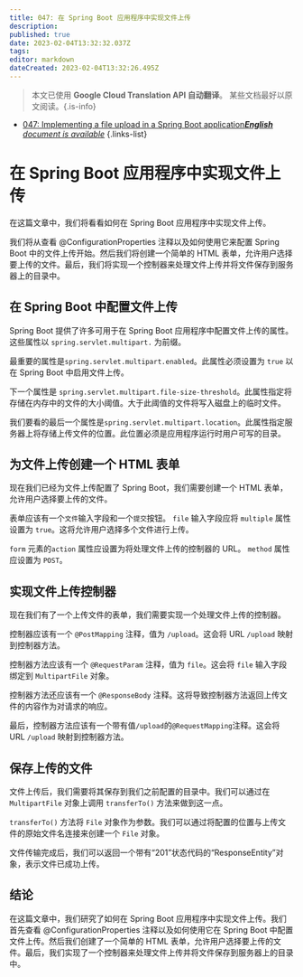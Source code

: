 ```yaml
---
title: 047: 在 Spring Boot 应用程序中实现文件上传
description: 
published: true
date: 2023-02-04T13:32:32.037Z
tags: 
editor: markdown
dateCreated: 2023-02-04T13:32:26.495Z
---
```


> 本文已使用 **Google Cloud Translation API 自动翻译**。
某些文档最好以原文阅读。{.is-info}



- [047: Implementing a file upload in a Spring Boot application***English** document is available*](/en/Knowledge-base/Spring-Boot/Learning/047-implementing-a-file-upload-in-a-spring-boot-application)
{.links-list}


# 在 Spring Boot 应用程序中实现文件上传

在这篇文章中，我们将看看如何在 Spring Boot 应用程序中实现文件上传。

我们将从查看 @ConfigurationProperties 注释以及如何使用它来配置 Spring Boot 中的文件上传开始。然后我们将创建一个简单的 HTML 表单，允许用户选择要上传的文件。最后，我们将实现一个控制器来处理文件上传并将文件保存到服务器上的目录中。

## 在 Spring Boot 中配置文件上传

Spring Boot 提供了许多可用于在 Spring Boot 应用程序中配置文件上传的属性。这些属性以 ```spring.servlet.multipart.``` 为前缀。

最重要的属性是```spring.servlet.multipart.enabled```。此属性必须设置为 ```true``` 以在 Spring Boot 中启用文件上传。

下一个属性是 ```spring.servlet.multipart.file-size-threshold```。此属性指定将存储在内存中的文件的大小阈值。大于此阈值的文件将写入磁盘上的临时文件。

我们要看的最后一个属性是```spring.servlet.multipart.location```。此属性指定服务器上将存储上传文件的位置。此位置必须是应用程序运行时用户可写的目录。

## 为文件上传创建一个 HTML 表单

现在我们已经为文件上传配置了 Spring Boot，我们需要创建一个 HTML 表单，允许用户选择要上传的文件。

表单应该有一个```文件```输入字段和一个```提交```按钮。 ```file``` 输入字段应将 ```multiple``` 属性设置为 ```true```。这将允许用户选择多个文件进行上传。

```form``` 元素的```action``` 属性应设置为将处理文件上传的控制器的 URL。 ```method``` 属性应设置为 ```POST```。

## 实现文件上传控制器

现在我们有了一个上传文件的表单，我们需要实现一个处理文件上传的控制器。

控制器应该有一个 ```@PostMapping``` 注释，值为 ```/upload```。这会将 URL ```/upload``` 映射到控制器方法。

控制器方法应该有一个 ```@RequestParam``` 注释，值为 ```file```。这会将 ```file``` 输入字段绑定到 ```MultipartFile``` 对象。

控制器方法还应该有一个 ```@ResponseBody``` 注释。这将导致控制器方法返回上传文件的内容作为对请求的响应。

最后，控制器方法应该有一个带有值```/upload```的```@RequestMapping```注释。这会将 URL ```/upload``` 映射到控制器方法。

## 保存上传的文件

文件上传后，我们需要将其保存到我们之前配置的目录中。我们可以通过在 ```MultipartFile``` 对象上调用 ```transferTo()``` 方法来做到这一点。

```transferTo()``` 方法将 ```File``` 对象作为参数。我们可以通过将配置的位置与上传文件的原始文件名连接来创建一个 ```File``` 对象。

文件传输完成后，我们可以返回一个带有“201”状态代码的“ResponseEntity”对象，表示文件已成功上传。

## 结论

在这篇文章中，我们研究了如何在 Spring Boot 应用程序中实现文件上传。我们首先查看 @ConfigurationProperties 注释以及如何使用它在 Spring Boot 中配置文件上传。然后我们创建了一个简单的 HTML 表单，允许用户选择要上传的文件。最后，我们实现了一个控制器来处理文件上传并将文件保存到服务器上的目录中。